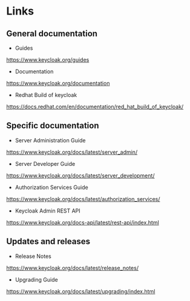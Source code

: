 # Links

## General documentation

- Guides

<https://www.keycloak.org/guides>

- Documentation

<https://www.keycloak.org/documentation>

- Redhat Build of keycloak

<https://docs.redhat.com/en/documentation/red_hat_build_of_keycloak/>

## Specific documentation

- Server Administration Guide
  
<https://www.keycloak.org/docs/latest/server_admin/>

- Server Developer Guide

<https://www.keycloak.org/docs/latest/server_development/>

- Authorization Services Guide

<https://www.keycloak.org/docs/latest/authorization_services/>

- Keycloak Admin REST API

<https://www.keycloak.org/docs-api/latest/rest-api/index.html>

## Updates and releases

- Release Notes

<https://www.keycloak.org/docs/latest/release_notes/>

- Upgrading Guide

<https://www.keycloak.org/docs/latest/upgrading/index.html>
